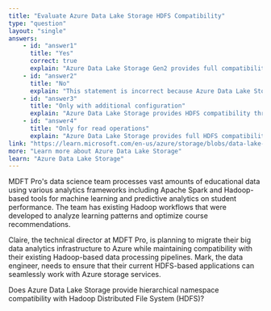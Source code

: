 ```yaml
---
title: "Evaluate Azure Data Lake Storage HDFS Compatibility"
type: "question"
layout: "single"
answers:
    - id: "answer1"
      title: "Yes"
      correct: true
      explain: "Azure Data Lake Storage Gen2 provides full compatibility with the Hadoop Distributed File System (HDFS) through its hierarchical namespace feature. This enables seamless integration with existing Hadoop-based applications, Apache Spark workloads, and other big data analytics tools without requiring code modifications."
    - id: "answer2"
      title: "No"
      explain: "This statement is incorrect because Azure Data Lake Storage does indeed provide hierarchical namespace compatibility with HDFS, enabling seamless integration with Hadoop-based analytics tools and frameworks."
    - id: "answer3"
      title: "Only with additional configuration"
      explain: "Azure Data Lake Storage provides HDFS compatibility through its hierarchical namespace feature, which can be enabled during storage account creation without requiring complex additional configuration steps."
    - id: "answer4"
      title: "Only for read operations"
      explain: "Azure Data Lake Storage provides full HDFS compatibility including both read and write operations, allowing complete integration with Hadoop-based applications and analytics workloads."
link: "https://learn.microsoft.com/en-us/azure/storage/blobs/data-lake-storage-introduction"
more: "Learn more about Azure Data Lake Storage"
learn: "Azure Data Lake Storage"
---
```


MDFT Pro's data science team processes vast amounts of educational data using various analytics frameworks including Apache Spark and Hadoop-based tools for machine learning and predictive analytics on student performance. The team has existing Hadoop workflows that were developed to analyze learning patterns and optimize course recommendations.

Claire, the technical director at MDFT Pro, is planning to migrate their big data analytics infrastructure to Azure while maintaining compatibility with their existing Hadoop-based data processing pipelines. Mark, the data engineer, needs to ensure that their current HDFS-based applications can seamlessly work with Azure storage services.

Does Azure Data Lake Storage provide hierarchical namespace compatibility with Hadoop Distributed File System (HDFS)?